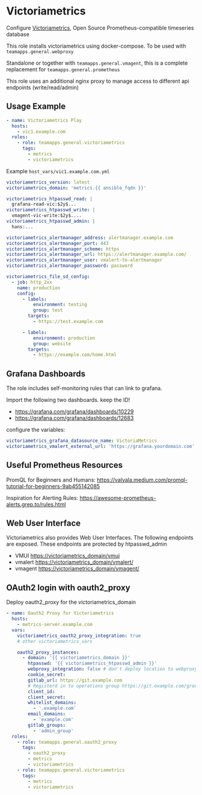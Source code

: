 # Victoriametrics

Configure [Victoriametrics](https://victoriametrics.com/), Open Source Prometheus-compatible timeseries database

This role installs victoriametrics using docker-compose. To be used with `teamapps.general.webproxy`

Standalone  or together with `teamapps.general.vmagent`, this is a complete replacement for `teamapps.general.prometheus`

This role uses an additional nginx proxy to manage access to different api endpoints (write/read/admin)

## Usage Example

~~~yaml
- name: Victoriametrics Play
  hosts:
    - vic1.example.com
  roles:
    - role: teamapps.general.victoriametrics
      tags:
        - metrics
        - victoriametrics
~~~

Example `host_vars/vic1.example.com.yml`

~~~yaml
victoriametrics_version: latest
victoriametrics_domain: 'metrics.{{ ansible_fqdn }}'

victoriametrics_htpasswd_read: |
  grafana-read-vic:$2y$...
victoriametrics_htpasswd_write: |
  vmagent-vic-write:$2y$....
victoriametrics_htpasswd_admin: |
  hans:...

victoriametrics_alertmanager_address: alertmanager.example.com
victoriametrics_alertmanager_port: 443
victoriametrics_alertmanager_scheme: https
victoriametrics_alertmanager_url: https://alertmanager.example.com/
victoriametrics_alertmanager_user: vmalert-to-alertmanager
victoriametrics_alertmanager_password: password

victoriametrics_file_sd_config:
  - job: http_2xx
    name: production
    config:
      - labels:
          environment: testing
          group: test
        targets:
          - https://test.example.com

      - labels:
          environment: production
          group: website
        targets:
          - https://example.com/home.html

~~~

## Grafana Dashboards

The role includes self-monitoring rules that can link to grafana.

Import the following two dashboards. keep the ID!

* <https://grafana.com/grafana/dashboards/10229>
* <https://grafana.com/grafana/dashboards/12683>

configure the variables:

~~~yaml
victoriametrics_grafana_datasource_name: VictoriaMetrics
victoriametrics_vmalert_external_url: 'https://grafana.yourdomain.com'
~~~

## Useful Prometheus Resources

PromQL for Beginners and Humans:  https://valyala.medium.com/promql-tutorial-for-beginners-9ab455142085

Inspiration for Alerting Rules: https://awesome-prometheus-alerts.grep.to/rules.html

## Web User Interface

Victoriametrics also provides Web User Interfaces. The following endpoints are exposed. These endpoints are protected by htpasswd_admin

* VMUI <https://victoriametrics_domain/vmui>
* vmalert <https://victoriametrics_domain/vmalert/>
* vmagent <https://victoriametrics_domain/vmagent/>

## OAuth2 login with oauth2_proxy

Deploy oauth2_proxy for the victoriametrics_domain


~~~yaml
- name: Oauth2 Proxy for Victoriametrics
  hosts:
    - metrics-server.example.com
  vars:
    victoriametrics_oauth2_proxy_integration: true
    # other victoriametrics_vars

    oauth2_proxy_instances:
      - domain: '{{ victoriametrics_domain }}'
        htpasswd: '{{ victoriametrics_htpasswd_admin }}'
        webproxy_integration: false # don't deploy location to webproxy, as authentication is done in separate authproxy nginx
        cookie_secret:
        gitlab_url: https://git.example.com
        # Registerd in to operations group https://git.example.com/groups/operations/-/settings/applications
        client_id:
        client_secret:
        whitelist_domains:
          - '.example.com'
        email_domains:
          - 'example.com'
        gitlab_groups:
          - 'admin_group'
  roles:
    - role: teamapps.general.oauth2_proxy
      tags:
        - oauth2_proxy
        - metrics
        - victoriametrics
    - role: teamapps.general.victoriametrics
      tags:
        - metrics
        - victoriametrics
~~~
